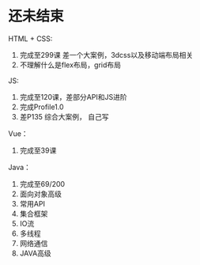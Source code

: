# 还未结束

HTML + CSS:
1. 完成至299课 差一个大案例，3dcss以及移动端布局相关
2. 不理解什么是flex布局，grid布局

JS:
1. 完成至120课，差部分API和JS进阶
2. 完成Profile1.0
3. 差P135 综合大案例， 自己写

Vue：
1. 完成至39课



Java：
1. 完成至69/200
2. 面向对象高级
3. 常用API
4. 集合框架
5. IO流
6. 多线程
7. 网络通信
8. JAVA高级